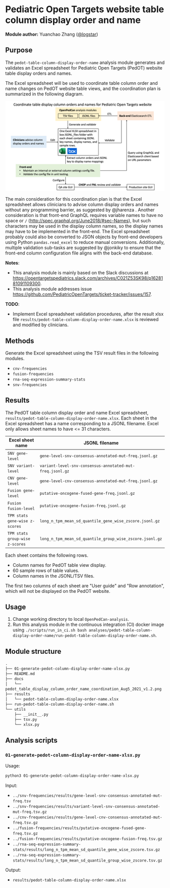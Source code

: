 # Pediatric Open Targets website table column display order and name

**Module author:** Yuanchao Zhang ([@logstar](https://github.com/logstar))

## Purpose

The `pedot-table-column-display-order-name` analysis module generates and validates an Excel spreadsheet for Pediatric Open Targets (PedOT) website table display orders and names.

The Excel spreadsheet will be used to coordinate table column order and name changes on PedOT website table views, and the coordination plan is summarized in the following diagram.

![coordination_plan](docs/pedot_table_display_column_order_name_coordination_Aug5_2021_v1.2.png)

The main consideration for this coordination plan is that the Excel spreadsheet allows clinicians to advise column display orders and names without any programming barrier, as suggested by @jharenza . Another consideration is that front-end GraphQL requires variable names to have no space or `/` (<http://spec.graphql.org/June2018/#sec-Names>), but such characters may be used in the display column names, so the display names may have to be implemented in the front-end. The Excel spreadsheet probably could also be converted to JSON objects by front-end developers using Python `pandas.read_excel` to reduce manual conversions. Additionally, multiple validation sub-tasks are suggested by @jonkiky to ensure that the front-end column configuration file aligns with the back-end database.

**Notes**:

- This analysis module is mainly based on the Slack discussions at <https://opentargetspediatrics.slack.com/archives/C021Z53SK98/p1628181091109300>.
- This analysis module addresses issue <https://github.com/PediatricOpenTargets/ticket-tracker/issues/157>.

**TODO**:

- Implement Excel spreadsheet validation procedures, after the result xlsx file `results/pedot-table-column-display-order-name.xlsx` is reviewed and modified by clinicians.

## Methods

Generate the Excel spreadsheet using the TSV result files in the following modules.

- `cnv-frequencies`
- `fusion-frequencies`
- `rna-seq-expression-summary-stats`
- `snv-frequencies`

## Results

The PedOT table column display order and name Excel spreadsheet, `results/pedot-table-column-display-order-name.xlsx`. Each sheet in the Excel spreadsheet has a name corresponding to a JSONL filename. Excel only allows sheet names to have <= 31 characters.

| Excel sheet name                | JSONL filename                                            |
| ------------------------------- | --------------------------------------------------------- |
| `SNV gene-level`                | `gene-level-snv-consensus-annotated-mut-freq.jsonl.gz`    |
| `SNV variant-level`             | `variant-level-snv-consensus-annotated-mut-freq.jsonl.gz` |
| `CNV gene-level`                | `gene-level-cnv-consensus-annotated-mut-freq.jsonl.gz`    |
| `Fusion gene-level`             | `putative-oncogene-fused-gene-freq.jsonl.gz`              |
| `Fusion fusion-level`           | `putative-oncogene-fusion-freq.jsonl.gz`                  |
| `TPM stats gene-wise z-scores`  | `long_n_tpm_mean_sd_quantile_gene_wise_zscore.jsonl.gz`   |
| `TPM stats group-wise z-scores` | `long_n_tpm_mean_sd_quantile_group_wise_zscore.jsonl.gz`  |

Each sheet contains the following rows.

- Column names for PedOT table view display.
- 60 sample rows of table values.
- Column names in the JSONL/TSV files.

The first two columns of each sheet are "User guide" and "Row annotation", which will not be displayed on the PedOT website.

## Usage

1. Change working directory to local `OpenPedCan-analysis`.
2. Run this analysis module in the continuous integration (CI) docker image using `./scripts/run_in_ci.sh bash analyses/pedot-table-column-display-order-name/run-pedot-table-column-display-order-name.sh`.

## Module structure

```text
.
├── 01-generate-pedot-column-display-order-name-xlsx.py
├── README.md
├── docs
│   └── pedot_table_display_column_order_name_coordination_Aug5_2021_v1.2.png
├── results
│   └── pedot-table-column-display-order-name.xlsx
├── run-pedot-table-column-display-order-name.sh
└── utils
    ├── __init__.py
    ├── tsv.py
    └── xlsx.py
```

## Analysis scripts

### `01-generate-pedot-column-display-order-name-xlsx.py`

Usage:

```bash
python3 01-generate-pedot-column-display-order-name-xlsx.py
```

Input:

- `../snv-frequencies/results/gene-level-snv-consensus-annotated-mut-freq.tsv`
- `../snv-frequencies/results/variant-level-snv-consensus-annotated-mut-freq.tsv.gz`
- `../cnv-frequencies/results/gene-level-cnv-consensus-annotated-mut-freq.tsv.gz`
- `../fusion-frequencies/results/putative-oncogene-fused-gene-freq.tsv.gz`
- `../fusion-frequencies/results/putative-oncogene-fusion-freq.tsv.gz`
- `../rna-seq-expression-summary-stats/results/long_n_tpm_mean_sd_quantile_gene_wise_zscore.tsv.gz`
- `../rna-seq-expression-summary-stats/results/long_n_tpm_mean_sd_quantile_group_wise_zscore.tsv.gz`

Output:

- `results/pedot-table-column-display-order-name.xlsx`
